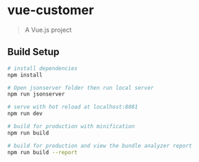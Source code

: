 # vue-customer

> A Vue.js project

## Build Setup

``` bash
# install dependencies
npm install

# Open jsonserver folder then run local server
npm run jsonserver

# serve with hot reload at localhost:8081
npm run dev

# build for production with minification
npm run build

# build for production and view the bundle analyzer report
npm run build --report
```
